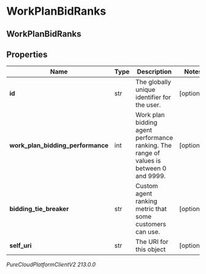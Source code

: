 # WorkPlanBidRanks

## WorkPlanBidRanks

## Properties

|Name | Type | Description | Notes|
|------------ | ------------- | ------------- | -------------|
| **id** | str | The globally unique identifier for the user. | [optional] |
| **work_plan_bidding_performance** | int | Work plan bidding agent performance ranking. The range of values is between 0 and 9999. | [optional] |
| **bidding_tie_breaker** | str | Custom agent ranking metric that some customers can use. | [optional] |
| **self_uri** | str | The URI for this object | [optional] |



_PureCloudPlatformClientV2 213.0.0_
